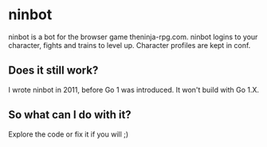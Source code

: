 # ninbot
ninbot is a bot for the browser game theninja-rpg.com.
ninbot logins to your character, fights and trains to level up.
Character profiles are kept in conf.

## Does it still work?
I wrote ninbot in 2011, before Go 1 was introduced. It won't build with Go 1.X.

## So what can I do with it?
Explore the code or fix it if you will ;)
